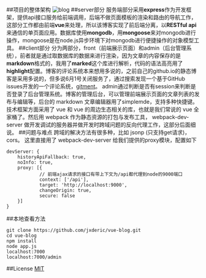 ##项目的整体架构
![blog](https://lh3.googleusercontent.com/-MSpKi3Nv-L0/WWcwEwEePrI/AAAAAAAAAEQ/b_RphXryb6AZUFpIXIWkgo0hLkjeO_CBgCHMYCw/I/blog.jpeg)
##server部分
服务端部分采用**express**作为开发框架，提供api接口服务给前端调用，后端不做页面模板的渲染和路由的导航工作，这部分工作都由前端**vue**来处理，所以该博客实现了前后端分离，以**RESTful api**来通信的单页面应用。数据库使用**mongodb**，用**mongoose**来对mongodb进行操作，mongoose是在node.js异步环境下对mongodb进行便捷操作的对象模型工具。
##client部分
分为两部分，front（前端展示页面）和admin（后台管理系统），前者就是通过取数据库的数据来进行渲染，因为文章的内容保存的是**markdown**格式的，我用了**marked**这个库进行解析，代码的语法高亮用了**highlight**配置。博客的评论系统本来想用多说的，之前自己的github.io的静态博客是采用多说的，但多说6月1号关闭服务了，通过搜索发现一个基于GitHub issues开发的一个评论系统，[gitment](https://github.com/imsun/gitment)。
admin通过判断是否有session来判断是否登录了后台管理系统。博客的管理后台，可以管理前端展示页面的文章列表的发布与编辑等，后台的 markdown 文章编辑器用了simplemde，支持多种快捷键。 技术框架方面采用了 vue 和 vue 的周边生态相关的库，也就是我们常说的 vue 全家桶了。然后用 webpack 作为静态资源的打包与发布工具， webpack-dev-server 做开发调试的服务器并做开发时跨域问题的反向代理工作，这部分后面细说。
##问题与难点
跨域的解决方法有很多种，比如 jsonp (只支持get请求)，cors。
这里直接用了 webpack-dev-server 给我们提供的proxy模块，配置如下

```
devServer: {
    historyApiFallback: true,
    noInfo: true,
    proxy: [{
            // 前端ajax请求的接口有带上下文为/api都代理到node的9000端口
            context: ['/api'],
            target: 'http://localhost:9000',
            changeOrigin: true,
            secure: false
    }]
}
```
##本地查看方法
```
git clone https://github.com/jxderic/vue-blog.git
cd vue-blog
npm install
node app.js
localhost:7000
localhost:7000/admin
```
##License
[MIT](https://opensource.org/licenses/mit-license.php)



